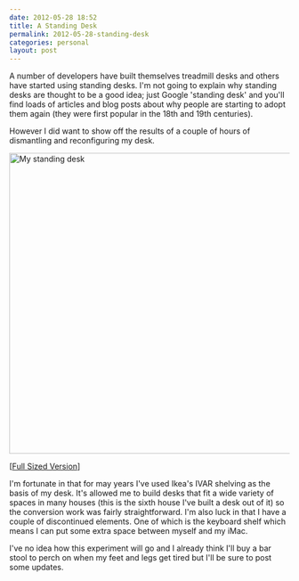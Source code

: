 ```yaml
---
date: 2012-05-28 18:52
title: A Standing Desk
permalink: 2012-05-28-standing-desk
categories: personal
layout: post
---
```


A number of developers have built themselves treadmill desks and others have started using standing desks. I'm not going to explain why standing desks are thought to be a good idea; just Google 'standing desk' and you'll find loads of articles and blog posts about why people are starting to adopt them again (they were first popular in the 18th and 19th centuries).

However I did want to show off the results of a couple of hours of dismantling and reconfiguring my desk.

<img src="http://images.swwritings.com/2012-05-28-standing-desk.jpg" alt="My standing desk" width="540" />

[<a href="http://images.swwritings.com/2012-05-28-standing-desk.jpg" target="_blank">Full Sized Version</a>]

I'm fortunate in that for may years I've used Ikea's IVAR shelving as the basis of my desk. It's allowed me to build desks that fit a wide variety of spaces in many houses (this is the sixth house I've built a desk out of it) so the conversion work was fairly straightforward. I'm also luck in that I have a couple of discontinued elements. One of which is the keyboard shelf which means I can put some extra space between myself and my iMac.

I've no idea how this experiment will go and I already think I'll buy a bar stool to perch on when my feet and legs get tired but I'll be sure to post some updates.
